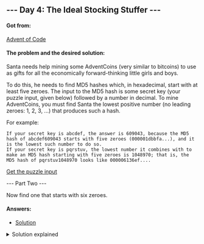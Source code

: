 ## --- Day 4: The Ideal Stocking Stuffer ---

#### Got from:

[Advent of Code](https://adventofcode.com)

#### The problem and the desired solution:

Santa needs help mining some AdventCoins (very similar to bitcoins) to use as gifts for all the economically forward-thinking little girls and boys.

To do this, he needs to find MD5 hashes which, in hexadecimal, start with at least five zeroes. The input to the MD5 hash is some secret key (your puzzle input, given below) followed by a number in decimal. To mine AdventCoins, you must find Santa the lowest positive number (no leading zeroes: 1, 2, 3, ...) that produces such a hash.

For example:

    If your secret key is abcdef, the answer is 609043, because the MD5 hash of abcdef609043 starts with five zeroes (000001dbbfa...), and it is the lowest such number to do so.
    If your secret key is pqrstuv, the lowest number it combines with to make an MD5 hash starting with five zeroes is 1048970; that is, the MD5 hash of pqrstuv1048970 looks like 000006136ef....

[Get the puzzle input](day4.txt)

--- Part Two ---

Now find one that starts with six zeroes.

#### Answers:

- [Solution](day4.js)

<details>
  <summary>Solution explained</summary>
  <p>To keep the code a bit cleaner, I stored the input in a txt file and import it. The, I stored the resulting string into a "secretKey" variable. In order to save me some time, instead of implementing the md5 generation algorithm myself, I just imported a module to do the task. With more time, or if it would be really necessary, I would implement it.</p>

  <p>Part One: To solve this part I created a "findFiveZeros" function which has a loop that would run while the challenge solution criteria isn't met. That is, while the first five characters of the hash string differ from "00000". In each passing it adds 1 to a number and concatenates it at the end of the "secretKey" to generate a new hash. When it breaks from the loop, the correct number and the actual hash are logged.</p>

  <p>Part Two: Same as the first one, except the "findSixZeros" function has a different condition: it compares the first 6 character substring from the hash with "000000".</p>

</details>
